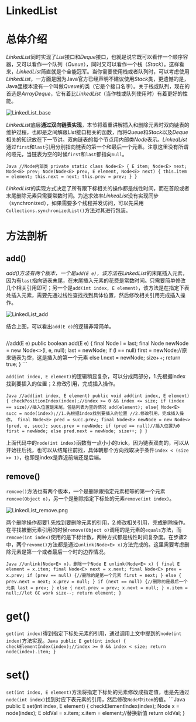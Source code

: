 
# LinkedList

# 总体介绍

*LinkedList*同时实现了*List*接口和*Deque*接口，也就是说它既可以看作一个顺序容器，又可以看作一个队列（*Queue*），同时又可以看作一个栈（*Stack*）。这样看来，*LinkedList*简直就是个全能冠军。当你需要使用栈或者队列时，可以考虑使用*LinkedList*，一方面是因为Java官方已经声明不建议使用*Stack*类，更遗憾的是，Java里根本没有一个叫做*Queue*的类（它是个接口名字）。关于栈或队列，现在的首选是*ArrayDeque*，它有着比*LinkedList*（当作栈或队列使用时）有着更好的性能。

![LinkedList_base](../PNGFigures/LinkedList_base.png)

*LinkedList*底层**通过双向链表实现**，本节将着重讲解插入和删除元素时双向链表的维护过程，也即是之间解跟*List*接口相关的函数，而将*Queue*和*Stack*以及*Deque*相关的知识放在下一节讲。双向链表的每个节点用内部类*Node*表示。*LinkedList*通过`first`和`last`引用分别指向链表的第一个和最后一个元素。注意这里没有所谓的哑元，当链表为空的时候`first`和`last`都指向`null`。

​```Java
//Node内部类
private static class Node<E> {
    E item;
    Node<E> next;
    Node<E> prev;
    Node(Node<E> prev, E element, Node<E> next) {
        this.item = element;
        this.next = next;
        this.prev = prev;
    }
}
​```

*LinkedList*的实现方式决定了所有跟下标相关的操作都是线性时间，而在首段或者末尾删除元素只需要常数时间。为追求效率*LinkedList*没有实现同步（synchronized），如果需要多个线程并发访问，可以先采用`Collections.synchronizedList()`方法对其进行包装。

# 方法剖析

## add()

*add()*方法有两个版本，一个是`add(E e)`，该方法在*LinkedList*的末尾插入元素，因为有`last`指向链表末尾，在末尾插入元素的花费是常数时间。只需要简单修改几个相关引用即可；另一个是`add(int index, E element)`，该方法是在指定下表处插入元素，需要先通过线性查找找到具体位置，然后修改相关引用完成插入操作。

![LinkedList_add](../PNGFigures/LinkedList_add.png)

结合上图，可以看出`add(E e)`的逻辑非常简单。

```

```

//add(E e)
public boolean add(E e) {
    final Node<E> l = last;
    final Node<E> newNode = new Node<>(l, e, null);
    last = newNode;
    if (l == null)
        first = newNode;//原来链表为空，这是插入的第一个元素
    else
        l.next = newNode;
    size++;
    return true;
}
​```

`add(int index, E element)`的逻辑稍显复杂，可以分成两部分，1.先根据index找到要插入的位置；2.修改引用，完成插入操作。

​```Java
//add(int index, E element)
public void add(int index, E element) {
	checkPositionIndex(index);//index >= 0 && index <= size;
	if (index == size)//插入位置是末尾，包括列表为空的情况
        add(element);
    else{
    	Node<E> succ = node(index);//1.先根据index找到要插入的位置
        //2.修改引用，完成插入操作。
        final Node<E> pred = succ.prev;
        final Node<E> newNode = new Node<>(pred, e, succ);
        succ.prev = newNode;
        if (pred == null)//插入位置为0
            first = newNode;
        else
            pred.next = newNode;
        size++;
    }
}
​```

上面代码中的`node(int index)`函数有一点小小的trick，因为链表双向的，可以从开始往后找，也可以从结尾往前找，具体朝那个方向找取决于条件`index < (size >> 1)`，也即是index是靠近前端还是后端。

## remove()

`remove()`方法也有两个版本，一个是删除跟指定元素相等的第一个元素`remove(Object o)`，另一个是删除指定下标处的元素`remove(int index)`。

![LinkedList_remove.png](../PNGFigures/LinkedList_remove.png)

两个删除操作都要1.先找到要删除元素的引用，2.修改相关引用，完成删除操作。在寻找被删元素引用的时候`remove(Object o)`调用的是元素的`equals`方法，而`remove(int index)`使用的是下标计数，两种方式都是线性时间复杂度。在步骤2中，两个`revome()`方法都是通过`unlink(Node<E> x)`方法完成的。这里需要考虑删除元素是第一个或者最后一个时的边界情况。

​```Java
//unlink(Node<E> x)，删除一个Node
E unlink(Node<E> x) {
    final E element = x.item;
    final Node<E> next = x.next;
    final Node<E> prev = x.prev;
    if (prev == null) {//删除的是第一个元素
        first = next;
    } else {
        prev.next = next;
        x.prev = null;
    }
    if (next == null) {//删除的是最后一个元素
        last = prev;
    } else {
        next.prev = prev;
        x.next = null;
    }
    x.item = null;//let GC work
    size--;
    return element;
}
​```

# get()

`get(int index)`得到指定下标处元素的引用，通过调用上文中提到的`node(int index)`方法实现。
​```Java
public E get(int index) {
    checkElementIndex(index);//index >= 0 && index < size;
    return node(index).item;
}
​```

# set()

`set(int index, E element)`方法将指定下标处的元素修改成指定值，也是先通过`node(int index)`找到对应下表元素的引用，然后修改`Node`中`item`的值。
​```Java
public E set(int index, E element) {
    checkElementIndex(index);
    Node<E> x = node(index);
    E oldVal = x.item;
    x.item = element;//替换新值
    return oldVal;
}
